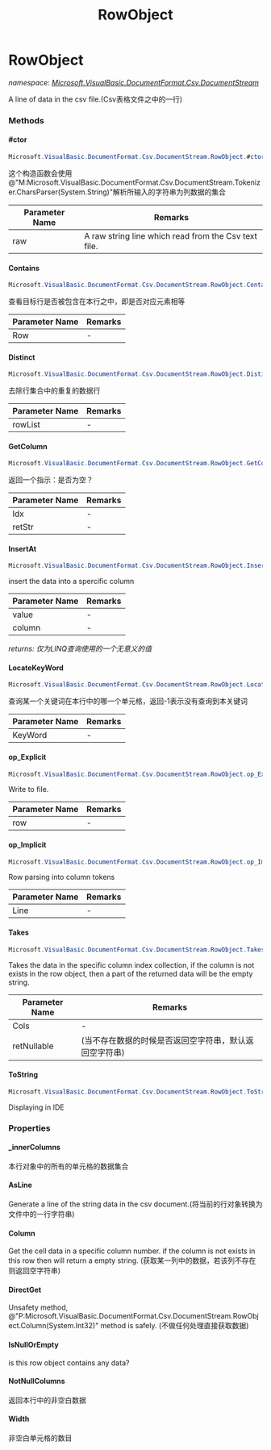 ﻿---
title: RowObject
---

# RowObject
_namespace: [Microsoft.VisualBasic.DocumentFormat.Csv.DocumentStream](N-Microsoft.VisualBasic.DocumentFormat.Csv.DocumentStream.html)_

A line of data in the csv file.(Csv表格文件之中的一行)

### Methods

#### #ctor
```csharp
Microsoft.VisualBasic.DocumentFormat.Csv.DocumentStream.RowObject.#ctor(System.String)
```
这个构造函数会使用@"M:Microsoft.VisualBasic.DocumentFormat.Csv.DocumentStream.Tokenizer.CharsParser(System.String)"解析所输入的字符串为列数据的集合

|Parameter Name|Remarks|
|--------------|-------|
|raw|A raw string line which read from the Csv text file.|


#### Contains
```csharp
Microsoft.VisualBasic.DocumentFormat.Csv.DocumentStream.RowObject.Contains(Microsoft.VisualBasic.DocumentFormat.Csv.DocumentStream.RowObject)
```
查看目标行是否被包含在本行之中，即是否对应元素相等

|Parameter Name|Remarks|
|--------------|-------|
|Row|-|


#### Distinct
```csharp
Microsoft.VisualBasic.DocumentFormat.Csv.DocumentStream.RowObject.Distinct(System.Collections.Generic.IEnumerable{Microsoft.VisualBasic.DocumentFormat.Csv.DocumentStream.RowObject})
```
去除行集合中的重复的数据行

|Parameter Name|Remarks|
|--------------|-------|
|rowList|-|


#### GetColumn
```csharp
Microsoft.VisualBasic.DocumentFormat.Csv.DocumentStream.RowObject.GetColumn(System.Int32,System.String@)
```
返回一个指示：是否为空？

|Parameter Name|Remarks|
|--------------|-------|
|Idx|-|
|retStr|-|


#### InsertAt
```csharp
Microsoft.VisualBasic.DocumentFormat.Csv.DocumentStream.RowObject.InsertAt(System.String,System.Int32)
```
insert the data into a spercific column

|Parameter Name|Remarks|
|--------------|-------|
|value|-|
|column|-|

_returns: 仅为LINQ查询使用的一个无意义的值_

#### LocateKeyWord
```csharp
Microsoft.VisualBasic.DocumentFormat.Csv.DocumentStream.RowObject.LocateKeyWord(System.String,System.Boolean)
```
查询某一个关键词在本行中的哪一个单元格，返回-1表示没有查询到本关键词

|Parameter Name|Remarks|
|--------------|-------|
|KeyWord|-|


#### op_Explicit
```csharp
Microsoft.VisualBasic.DocumentFormat.Csv.DocumentStream.RowObject.op_Explicit(Microsoft.VisualBasic.DocumentFormat.Csv.DocumentStream.RowObject)~System.String
```
Write to file.

|Parameter Name|Remarks|
|--------------|-------|
|row|-|


#### op_Implicit
```csharp
Microsoft.VisualBasic.DocumentFormat.Csv.DocumentStream.RowObject.op_Implicit(System.String)~Microsoft.VisualBasic.DocumentFormat.Csv.DocumentStream.RowObject
```
Row parsing into column tokens

|Parameter Name|Remarks|
|--------------|-------|
|Line|-|


#### Takes
```csharp
Microsoft.VisualBasic.DocumentFormat.Csv.DocumentStream.RowObject.Takes(System.Int32[],System.Boolean)
```
Takes the data in the specific column index collection, if the column is not exists in the row object, then a part of the returned data will be the empty string.

|Parameter Name|Remarks|
|--------------|-------|
|Cols|-|
|retNullable|(当不存在数据的时候是否返回空字符串，默认返回空字符串)|


#### ToString
```csharp
Microsoft.VisualBasic.DocumentFormat.Csv.DocumentStream.RowObject.ToString
```
Displaying in IDE



### Properties

#### _innerColumns
本行对象中的所有的单元格的数据集合
#### AsLine
Generate a line of the string data in the csv document.(将当前的行对象转换为文件中的一行字符串)
#### Column
Get the cell data in a specific column number. if the column is not exists in this row then will return a empty string.
 (获取某一列中的数据，若该列不存在则返回空字符串)
#### DirectGet
Unsafety method, @"P:Microsoft.VisualBasic.DocumentFormat.Csv.DocumentStream.RowObject.Column(System.Int32)" method is safely.
 (不做任何处理直接获取数据)
#### IsNullOrEmpty
is this row object contains any data?
#### NotNullColumns
返回本行中的非空白数据
#### Width
非空白单元格的数目

